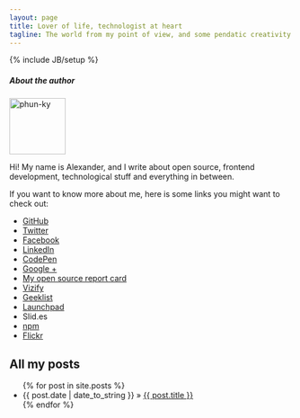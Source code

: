 ```yaml
---
layout: page
title: Lover of life, technologist at heart
tagline: The world from my point of view, and some pendatic creativity
---
```

{% include JB/setup %}

<div class="about_the_author">
  <h5>About the author</h5>
  <img width="100" height="100" src="https://secure.gravatar.com/avatar/e4885fa3c6db55194cb2eb9e81dac456?s=220" class="avatar" alt="phun-ky">
  <p>
    Hi! My name is Alexander, and I write about open source, frontend development, technological stuff and everything in between.
  </p>
  <p>
    If you want to know more about me, here is some links you might want to check out:
    <ul>
      <li><a href="https://github.com/phun-ky">GitHub</a></li>
      <li><a href="https://twitter.com/phun_ky">Twitter</a></li>
      <li><a href="https://nb-no.facebook.com/phunky.net">Facebook</a></li>
      <li><a href="http://no.linkedin.com/in/alexanderroyne">LinkedIn</a></li>
      <li><a href="http://codepen.io/phun-ky/">CodePen</a></li>
      <li><a href="https://plus.google.com/109212745239771225705/posts">Google +</a></li>
      <li><a href="http://osrc.dfm.io/phun-ky">My open source report card</a></li>
      <li><a href="https://www.vizify.com/alexander-vassbotn-ryne-helgesen/">Vizify</a></li>
      <li><a href="https://geekli.st/ph001">Geeklist</a></li>
      <li><a href="https://launchpad.net/~alexander-phun-ky">Launchpad</a></li>
      <li><a href="http://slid.es/phun_ky/"></a>Slid.es</li>
      <li><a href="https://www.npmjs.org/~phun-ky">npm</a></li>
      <li><a href="http://www.flickr.com/photos/phun-ky/">Flickr</a></li>
    </ul>
  </p>
</div>
    
## All my posts

<ul class="posts">
  {% for post in site.posts %}
    <li><span>{{ post.date | date_to_string }}</span> &raquo; <a href="{{ BASE_PATH }}{{ post.url }}">{{ post.title }}</a></li>
  {% endfor %}
</ul>

